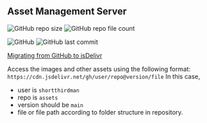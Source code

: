 ## Asset Management Server

![GitHub repo size](https://img.shields.io/github/repo-size/shortthirdman/assets)
![GitHub repo file count](https://img.shields.io/github/directory-file-count/shortthirdman/assets)

![GitHub](https://img.shields.io/github/license/shortthirdman/assets)
![GitHub last commit](https://img.shields.io/github/last-commit/shortthirdman/assets)

[Migrating from GitHub to jsDelivr](https://www.jsdelivr.com/github)

Access the images and other assets using the following format: `https://cdn.jsdelivr.net/gh/user/repo@version/file`
In this case,
  - user is `shortthirdman`
  - repo is `assets`
  - version should be `main`
  - file or file path according to folder structure in repository.
